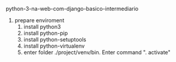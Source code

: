 python-3-na-web-com-django-basico-intermediario

1. prepare enviroment
   1. install python3
   1. install python-pip
   1. install python-setuptools
   1. install python-virtualenv
   1. enter folder ./project/venv/bin. Enter command ". activate"

